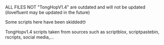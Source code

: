 ALL FILES NOT "TongHopV1.4" are outdated and will not be updated (ilovefluent may be updated in the future)


Some scripts here have been skidded🤓


TongHopv1.4 scripts taken from sources such as scriptblox, scriptpastebin, rscripts, social media,...
